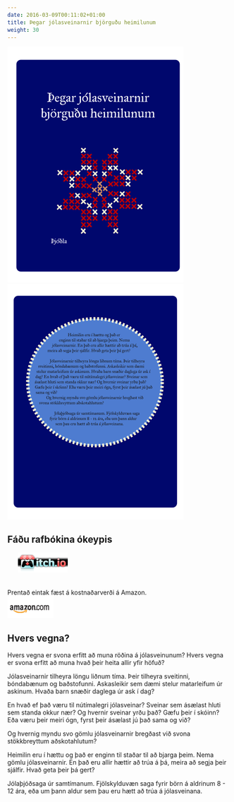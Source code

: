 ```yaml
---
date: 2016-03-09T00:11:02+01:00
title: Þegar jólasveinarnir björguðu heimilunum
weight: 30
---
```


![Forsíða](/images/thegarjolasveinarnirforsida.svg) ![Baksíða](/images/thegarjolasveinarnirbaksida.svg)

## Fáðu rafbókina ókeypis <br>
&nbsp; &nbsp; &nbsp; <a href="https://eydis.itch.io/thegar-jolasveinarnir-bjorgudu-heimilunum">![Itch.io](/images/itchio.png)</a>
<br><br><br>
Prentað eintak fæst á kostnaðarverði á Amazon. <br>
<a href="https://www.amazon.co.uk/dp/1514333171">![Amazon](/images/amazon.png)</a> &nbsp;


## Hvers vegna?

Hvers vegna er svona erfitt að muna röðina á jólasveinunum? Hvers vegna er svona erfitt að muna hvað þeir heita allir yfir höfuð?

Jólasveinarnir tilheyra löngu liðnum tíma. Þeir tilheyra sveitinni, bóndabænum og baðstofunni. Askasleikir sem dæmi stelur matarleifum úr askinum. Hvaða barn snæðir daglega úr ask í dag?

En hvað ef það væru til nútímalegri jólasveinar? Sveinar sem ásælast hluti sem standa okkur nær? Og hvernir sveinar yrðu það? Gæfu þeir í skóinn? Eða væru þeir meiri ógn, fyrst þeir ásælast jú það sama og við?

Og hvernig myndu svo gömlu jólasveinarnir bregðast við svona stökkbreyttum aðskotahlutum?

Heimilin eru í hættu og það er enginn til staðar til að bjarga þeim. Nema gömlu jólasveinarnir. En það eru allir hættir að trúa á þá, meira að segja þeir sjálfir. Hvað geta þeir þá gert?

Jólaþjóðsaga úr samtímanum. Fjölskylduvæn saga fyrir börn á aldrinum 8 - 12 ára, eða um þann aldur sem þau eru hætt að trúa á jólasveinana.
